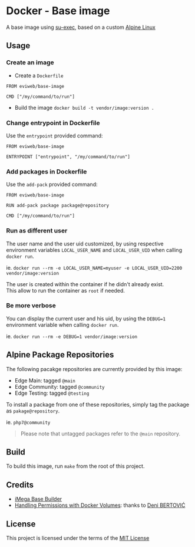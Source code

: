 Docker - Base image
===================
A base image using [su-exec][su-exec], based on a custom [Alpine Linux][alpine]

Usage
-----
### Create an image
* Create a `Dockerfile`
```
FROM eviweb/base-image

CMD ["/my/command/to/run"]
```
* Build the image
`docker build -t vendor/image:version .`

### Change entrypoint in Dockerfile
Use the `entrypoint` provided command:    

```
FROM eviweb/base-image

ENTRYPOINT ["entrypoint", "/my/command/to/run"]
```

### Add packages in Dockerfile
Use the `add-pack` provided command:    

```
FROM eviweb/base-image

RUN add-pack package package@repository

CMD ["/my/command/to/run"]
```

### Run as different user
The user name and the user uid customized, by using respective environment variables `LOCAL_USER_NAME` and `LOCAL_USER_UID` when calling `docker run`.    

ie. `docker run --rm -e LOCAL_USER_NAME=myuser -e LOCAL_USER_UID=2200 vendor/image:version`   

The user is created within the container if he didn't already exist.    
This allow to run the container as `root` if needed.

### Be more verbose
You can display the current user and his uid, by using the `DEBUG=1` environment variable when calling `docker run`.    

ie. `docker run --rm -e DEBUG=1 vendor/image:version`   

Alpine Package Repositories
---------------------------
The following pacakge repositories are currently provided by this image:
* Edge Main: tagged `@main`
* Edge Community: tagged `@community`
* Edge Testing: tagged `@testing`

To install a package from one of these repositories, simply tag the package as `pakage@repository`.

ie. `php7@community`

> Please note that untagged packages refer to the `@main` repository.

Build
-----
To build this image, run `make` from the root of this project.

Credits
-------
* [iMega Base Builder][imega-docker]
* [Handling Permissions with Docker Volumes][denibertovic]: thanks to [Deni BERTOVI&#262;][denibertovic-github]

License
-------
This project is licensed under the terms of the [MIT License](/LICENSE)

[alpine]: https://alpinelinux.org/
[denibertovic]: https://denibertovic.com/posts/handling-permissions-with-docker-volumes/
[denibertovic-github]: https://github.com/denibertovic
[imega-docker]: https://github.com/imega-docker/base-builder
[su-exec]: https://github.com/ncopa/su-exec